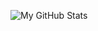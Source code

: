 <!--
**Raiondesu/Raiondesu** is a ✨ _special_ ✨ repository because its `README.md` (this file) appears on your GitHub profile.

Here are some ideas to get you started:

- 🔭 I’m currently working on ...
- 🌱 I’m currently learning ...
- 👯 I’m looking to collaborate on ...
- 🤔 I’m looking for help with ...
- 💬 Ask me about ...
- 📫 How to reach me: ...
- 😄 Pronouns: ...
- ⚡ Fun fact: ...
-->

![My GitHub Stats](https://github-readme-stats.vercel.app/api?username=Raiondesu&count_private=true&show_icons=true&custom_title=GitHub&nbsp;Stats)

<!-- ![Wakatime stats](https://github-readme-stats.vercel.app/api/wakatime?username=Raiondesu) -->
